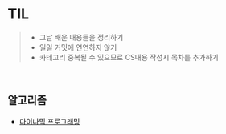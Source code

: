 # TIL

> - 그날 배운 내용들을 정리하기
> - 일일 커밋에 연연하지 않기
> - 카테고리 중복될 수 있으므로 CS내용 작성시 목차를 추가하기




<br>

## 알고리즘

+ [다이나믹 프로그래밍](./Algorithm/DP.md)
